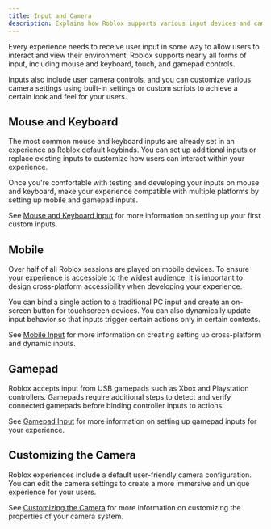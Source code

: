 ```yaml
---
title: Input and Camera
description: Explains how Roblox supports various input devices and camera configurations.
---
```


Every experience needs to receive user input in some way to allow users to
interact and view their environment. Roblox supports nearly all forms of input,
including mouse and keyboard, touch, and gamepad controls.

Inputs also include user camera controls, and you can customize various camera
settings using built-in settings or custom scripts to achieve a certain look and
feel for your users.

## Mouse and Keyboard

The most common mouse and keyboard inputs are already set in an experience as
Roblox default keybinds. You can set up additional inputs or replace existing
inputs to customize how users can interact within your experience.

Once you're comfortable with testing and developing your inputs on mouse and
keyboard, make your experience compatible with multiple platforms by setting up
mobile and gamepad inputs.

See [Mouse and Keyboard Input](../input/mouse-and-keyboard.md) for more
information on setting up your first custom inputs.

## Mobile

Over half of all Roblox sessions are played on mobile devices. To ensure your
experience is accessible to the widest audience, it is important to design
cross-platform accessibility when developing your experience.

You can bind a single action to a traditional PC input and create an on-screen
button for touchscreen devices. You can also dynamically update input behavior
so that inputs trigger certain actions only in certain contexts.

See [Mobile Input](../input/mobile.md) for more information on creating
setting up cross-platform and dynamic inputs.

## Gamepad

Roblox accepts input from USB gamepads such as Xbox and Playstation controllers.
Gamepads require additional steps to detect and verify connected gamepads before
binding controller inputs to actions.

See [Gamepad Input](../input/gamepad.md) for more information on setting up
gamepad inputs for your experience.

## Customizing the Camera

Roblox experiences include a default user-friendly camera configuration. You can
edit the camera settings to create a more immersive and unique experience for
your users.

See [Customizing the Camera](../workspace/camera.md) for more
information on customizing the properties of your camera system.
